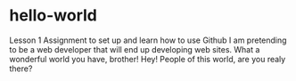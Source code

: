 # hello-world
Lesson 1 Assignment to set up and learn how to use Github
I am pretending to be a web developer that will end up developing web sites.
What a wonderful world you have, brother!
Hey! People of this world, are you realy there?
